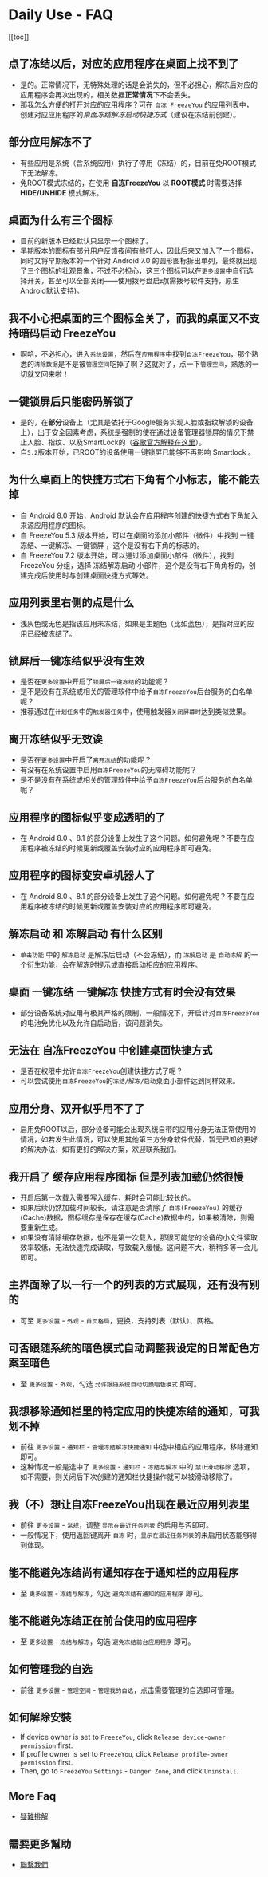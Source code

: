 # Daily Use - FAQ
[[toc]]

## 点了冻结以后，对应的应用程序在桌面上找不到了
- 是的。正常情况下，无特殊处理的话是会消失的，但不必担心，解冻后对应的应用程序会再次出现的，相关数据**正常情况**下不会丢失。
- 那我怎么方便的打开对应的应用程序？可在 `自冻 FreezeYou` 的应用列表中，创建对应应用程序的*桌面冻结解冻启动快捷方式*（建议在冻结前创建）。

## 部分应用解冻不了
- 有些应用是系统（含系统应用）执行了停用（冻结）的，目前在免ROOT模式下无法解冻。
- 免ROOT模式冻结的，在使用 __自冻FreezeYou__ 以 __ROOT模式__ 时需要选择 __HIDE/UNHIDE__ 模式解冻。

## 桌面为什么有三个图标
- 目前的新版本已经默认只显示一个图标了。
- 早期版本的图标有部分用户反馈夜间有些吓人，因此后来又加入了一个图标，同时又将早期版本的一个针对 Android 7.0 的圆形图标拆出单列，最终就出现了三个图标的壮观景象，不过不必担心，这三个图标可以在`更多设置`中自行选择开关，甚至可以全部关闭——使用拨号盘启动(需拨号软件支持，原生Android默认支持)。

## 我不小心把桌面的三个图标全关了，而我的桌面又不支持暗码启动 FreezeYou
- 啊哈，不必担心，进入`系统设置`，然后在`应用程序`中找到`自冻FreezeYou`，那个熟悉的`清除数据`是不是被`管理空间`吃掉了啊？这就对了，点一下`管理空间`，熟悉的一切就又回来啦！

## 一键锁屏后只能密码解锁了
- 是的，在**部分**设备上（尤其是依托于Google服务实现人脸或指纹解锁的设备上），出于安全因素考虑，系统是强制的使在通过设备管理器锁屏的情况下禁止人脸、指纹、以及SmartLock的（[谷歌官方解释在这里](https://issuetracker.google.com/issues/37010802#comment110)）。
- 自`5.2`版本开始，已ROOT的设备使用一键锁屏已能够不再影响 Smartlock 。

## 为什么桌面上的快捷方式右下角有个小标志，能不能去掉
- 自 Android 8.0 开始，Android 默认会在应用程序创建的快捷方式右下角加入来源应用程序的图标。
- 自 FreezeYou 5.3 版本开始，可以在桌面的添加小部件（微件）中找到 一键冻结、一键解冻、一键锁屏 ，这个是没有右下角的标志的。
- 自 FreezeYou 7.2 版本开始，可以通过添加桌面小部件（微件），找到 FreezeYou 分组，选择 冻结解冻启动 小部件，这个是没有右下角角标的，创建完成后使用时与创建桌面快捷方式等效。

## 应用列表里右侧的点是什么
- 浅灰色或无色是指该应用未冻结，如果是主题色（比如蓝色），是指对应的应用已经被冻结了。

## 锁屏后一键冻结似乎没有生效
- 是否在`更多设置`中开启了`锁屏后一键冻结`的功能呢？
- 是不是没有在系统或相关的管理软件中给予`自冻FreezeYou`后台服务的白名单呢？
- 推荐通过在`计划任务`中的`触发器任务`中，使用触发器`关闭屏幕时`达到类似效果。

## 离开冻结似乎无效诶
- 是否在`更多设置`中开启了`离开冻结`的功能呢？
- 有没有在系统设置中启用`自冻FreezeYou`的无障碍功能呢？
- 是不是没有在系统或相关的管理软件中给予`自冻FreezeYou`后台服务的白名单呢？

## 应用程序的图标似乎变成透明的了
- 在 Android 8.0 、8.1 的部分设备上发生了这个问题。如何避免呢？不要在应用程序被冻结的时候更新或覆盖安装对应的应用程序即可避免。

## 应用程序的图标变安卓机器人了
- 在 Android 8.0 、8.1 的部分设备上发生了这个问题。如何避免呢？不要在应用程序被冻结的时候更新或覆盖安装对应的应用程序即可避免。

## **解冻启动** 和 **冻解启动** 有什么区别
- `单击功能` 中的 `解冻启动` 是解冻后启动（不会冻结），而 `冻解启动` 是 `自动冻解` 的一个衍生功能，会在解冻时提示或直接启动相应的应用程序。

## 桌面 一键冻结 一键解冻 快捷方式有时会没有效果
- 部分设备系统对应用有极其严格的限制，一般情况下，开启针对`自冻FreezeYou`的电池免优化以及允许自启动后，该问题消失。

## 无法在 自冻FreezeYou 中创建桌面快捷方式
- 是否在权限中允许`自冻FreezeYou`创建快捷方式了呢？
- 可以尝试使用`自冻FreezeYou`的`冻结/解冻/启动`桌面小部件达到同样效果。

## 应用分身、双开似乎用不了了
- 启用免ROOT以后，部分设备可能会出现系统自带的应用分身无法正常使用的情况，如若发生此情况，可以使用其他第三方分身软件代替，暂无已知的更好的解决办法，如有更好的解决方案，欢迎联系我们。

## 我开启了 缓存应用程序图标 但是列表加载仍然很慢
- 开启后第一次载入需要写入缓存，耗时会可能比较长的。
- 如果后续仍然加载时间较长，请注意是否清除了 `自冻(FreezeYou)` 的缓存(Cache)数据，图标缓存是保存在缓存(Cache)数据中的，如果被清除，则需要重新生成。
- 如果没有清除缓存数据，也不是第一次载入，那很可能您的设备的小文件读取效率较低，无法快速完成读取，导致载入缓慢。这问题不大，稍稍多等一会儿即可。

## 主界面除了以一行一个的列表的方式展现，还有没有别的
- 可至 `更多设置` - `外观` - `首页格局`，更换，支持列表（默认）、网格。

## 可否跟随系统的暗色模式自动调整我设定的日常配色方案至暗色
- 至 `更多设置` - `外观`，勾选 `允许跟随系统自动切换暗色模式` 即可。

## 我想移除通知栏里的特定应用的快捷冻结的通知，可我划不掉
- 前往 `更多设置` - `通知栏` - `管理冻结解冻快捷通知` 中选中相应的应用程序，移除通知即可。
- 这种情况一般是选中了 `更多设置` - `通知栏` - `冻结与解冻` 中的 `禁止滑动移除` 选项，如不需要，则关闭后下次创建的通知栏快捷操作就可以被滑动移除了。

## 我（不）想让自冻FreezeYou出现在最近应用列表里
- 前往 `更多设置` - `常规`，调整 `显示在最近任务列表` 的启用与否即可。
- 一般情况下，使用返回键离开 `自冻` 时，`显示在最近任务列表`的未启用状态能够得到体现。

## 能不能避免冻结尚有通知存在于通知栏的应用程序
- 至 `更多设置` - `冻结与解冻`，勾选 `避免冻结有通知的应用程序` 即可。

## 能不能避免冻结正在前台使用的应用程序
- 至 `更多设置` - `冻结与解冻`，勾选 `避免冻结前台应用程序` 即可。

## 如何管理我的自选
- 前往 `更多设置` - `管理空间` - `管理我的自选`，点击需要管理的自选即可管理。

## 如何解除安裝
- If device owner is set to `FreezeYou`, click `Release device-owner permission` first.
- If profile owner is set to `FreezeYou`, click `Release profile-owner permission` first.
- Then, go to `FreezeYou` `Settings` - `Danger Zone`, and click `Uninstall`.

## More Faq
* [疑難排解](../faq/)

## 需要更多幫助
- [聯繫我們](../about/contactUs.md)

